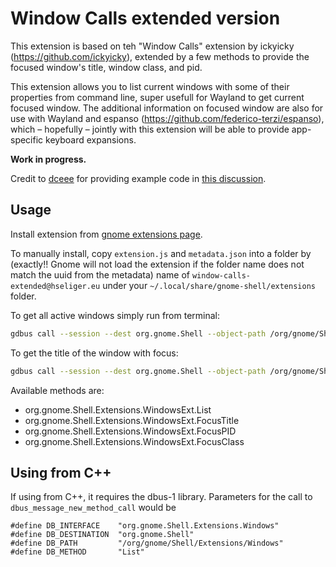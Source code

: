 # Window Calls extended version

This extension is based on teh "Window Calls" extension by ickyicky (https://github.com/ickyicky), extended by a few methods to provide the focused window's title, window class, and pid.

This extension allows you to list current windows with some of their properties from command line, super usefull for Wayland to get current focused window. The additional information on focused window are also for use with Wayland and espanso (https://github.com/federico-terzi/espanso), which – hopefully – jointly with this extension will be able to provide app-specific keyboard expansions.

**Work in progress.**

Credit to [dceee](https://github.com/dceee) for providing example code in [this discussion](https://gist.github.com/rbreaves/257c3edfa301786e66e964d7ac036269).

## Usage

Install extension from [gnome extensions page](https://extensions.gnome.org/extension/4724/window-calls/).

To manually install, copy `extension.js` and `metadata.json` into a folder by (exactly!! Gnome will not load the extension if the folder name does not match the uuid from the metadata) name of `window-calls-extended@hseliger.eu` under your `~/.local/share/gnome-shell/extensions` folder.

To get all active windows simply run from terminal:

```sh
gdbus call --session --dest org.gnome.Shell --object-path /org/gnome/Shell/Extensions/WindowsExt --method org.gnome.Shell.Extensions.WindowsExt.List
```

To get the title of the window with focus:
```sh
gdbus call --session --dest org.gnome.Shell --object-path /org/gnome/Shell/Extensions/WindowsExt --method org.gnome.Shell.Extensions.WindowsExt.FocusTitle
```

Available methods are:
* org.gnome.Shell.Extensions.WindowsExt.List
* org.gnome.Shell.Extensions.WindowsExt.FocusTitle
* org.gnome.Shell.Extensions.WindowsExt.FocusPID
* org.gnome.Shell.Extensions.WindowsExt.FocusClass

## Using from C++
If using from C++, it requires the dbus-1 library. Parameters for the call to `dbus_message_new_method_call` would be
```
#define DB_INTERFACE    "org.gnome.Shell.Extensions.Windows"
#define DB_DESTINATION  "org.gnome.Shell"
#define DB_PATH         "/org/gnome/Shell/Extensions/Windows"
#define DB_METHOD       "List"
```
